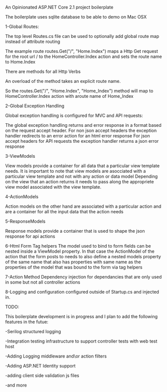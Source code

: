 An Opinionated ASP.NET Core 2.1 project boilerplate

The boilerplate uses sqlite database to be able to demo on Mac OSX

1-Global Routes:

The top level Routes.cs file can be used to optionally add global route map instead of attribute routing

The example route routes.Get("/", "Home.Index") maps a Http Get request for the root url / to the HomeController.Index action and sets the route name to Home.Index

There are methods for all Http Verbs

An overload of the method takes an explicit route name.

So the routes.Get("/", "Home.Index", "Home_Index") method will map to HomeController.Index action with aroute name of Home_Index

2-Global Exception Handling 

Global exception handling is configured for MVC and API requests:

The global exception handling returns and error response in a format based on the request accept header. 
For non json accept headers  the exception handler redirects to an error action for an html error response
For json accept headers for API requests the exception handler returns a json error response

3-ViewModels

View models provide a container for all data that a particular view template needs. 
It is important to note that view models are asocciated with a particular view template and not with any action or data model
Depending on the view that an action returns it needs to pass along the appropriete view model associated with the view template.

4-ActionModels

Action models on the other hand are associated with a particular action and are a container for all the input data that the action needs

5-ResponseModels

Response models provide a container that is used to shape the json response for api actions

6-Html Form Tag helpers
The model used to bind to form fields can be nested inside a ViewModel property. In that case the ActionModel of the action that the form posts to needs to also define a nested models property of the same name that also has properties with same name as the properties of the model that was bound to the form via tag helpers

7-Action Method Dependency injection for dependancies that are only used in some but not all controller actions

8-Logging and configuration configured outside of Startup.cs and injected in.

TODO:

This boilerplate development is in progress and I plan to add the following features in the futue:

-Serilog structured logging

-Integration testing infrastructure to support controller tests with web test host

-Adding Logging middleware and\or action filters

-Adding ASP.NET Identity support

-adding client side validation js files

-and more




